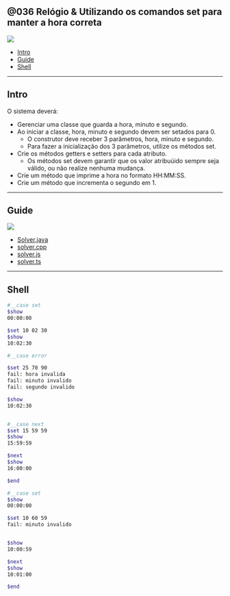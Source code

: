 ## @036 Relógio & Utilizando os comandos set para manter a hora correta

![](https://raw.githubusercontent.com/qxcodepoo/arcade/master/base/036/cover.jpg)

[](toc)

- [Intro](#intro)
- [Guide](#guide)
- [Shell](#shell)
[](toc)

***
## Intro
O sistema deverá:

- Gerenciar uma classe que guarda a hora, minuto e segundo.
- Ao iniciar a classe, hora, minuto e segundo devem ser setados para 0.
    - O construtor deve receber 3 parâmetros, hora, minuto e segundo.
    - Para fazer a inicialização dos 3 parâmetros, utilize os métodos set.
- Crie os métodos getters e setters para cada atributo.
    - Os métodos set devem garantir que os valor atribuúido sempre seja válido, ou não realize nenhuma mudança.
- Crie um método que imprime a hora no formato HH:MM:SS.
- Crie um método que incrementa o segundo em 1.

***
## Guide
![](https://raw.githubusercontent.com/qxcodepoo/arcade/master/base/036/diagrama.png)

- [Solver.java](https://raw.githubusercontent.com/qxcodepoo/arcade/master/base/036/.cache/draft.java)
- [solver.cpp](https://raw.githubusercontent.com/qxcodepoo/arcade/master/base/036/.cache/draft.cpp)
- [solver.js](https://raw.githubusercontent.com/qxcodepoo/arcade/master/base/036/.cache/draft.js)
- [solver.ts](https://raw.githubusercontent.com/qxcodepoo/arcade/master/base/036/.cache/draft.ts)

***
## Shell

```bash
#__case set
$show
00:00:00

$set 10 02 30
$show 
10:02:30

#__case error

$set 25 70 90
fail: hora invalida
fail: minuto invalido
fail: segundo invalido

$show
10:02:30


#__case next
$set 15 59 59
$show
15:59:59

$next
$show
16:00:00

$end
```

```bash
#__case set
$show
00:00:00

$set 10 60 59
fail: minuto invalido


$show
10:00:59

$next
$show
10:01:00

$end
```

